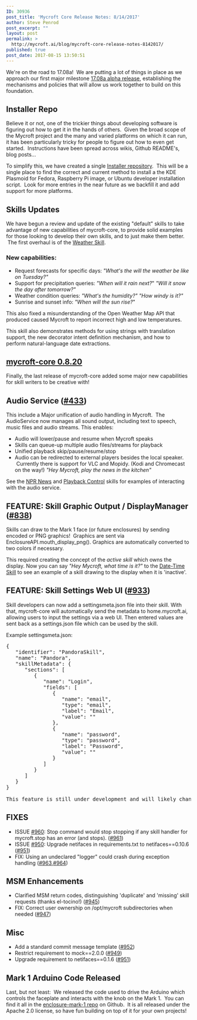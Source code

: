 ```yaml
---
ID: 30936
post_title: 'Mycroft Core Release Notes: 8/14/2017'
author: Steve Penrod
post_excerpt: ""
layout: post
permalink: >
  http://mycroft.ai/blog/mycroft-core-release-notes-8142017/
published: true
post_date: 2017-08-15 13:50:51
---
```

We're on the road to 17.08a!  We are putting a lot of things in place as we approach our first major milestone <a href="https://mycroft.ai/themes-goals-mycroft-core-17-08a/">17.08a alpha release</a>, establishing the mechanisms and policies that will allow us work together to build on this foundation.
<h2>Installer Repo</h2>
Believe it or not, one of the trickier things about developing software is figuring out how to get it in the hands of others.  Given the broad scope of the Mycroft project and the many and varied platforms on which it can run, it has been particularly tricky for people to figure out how to even get started.  Instructions have been spread across wikis, Github README's, blog posts...

To simplify this, we have created a single <a href="https://github.com/MycroftAI/installers">Installer repository</a>.  This will be a single place to find the correct and current method to install a the KDE Plasmoid for Fedora, Raspberry Pi image, or Ubuntu developer installation script.  Look for more entries in the near future as we backfill it and add support for more platforms.
<h2>Skills Updates</h2>
We have begun a review and update of the existing "default" skills to take advantage of new capabilities of mycroft-core, to provide solid examples for those looking to develop their own skills, and to just make them better.  The first overhaul is of the <a href="https://github.com/MycroftAI/skill-weather">Weather Skill</a>.
<h3>New capabilities:</h3>
<ul>
 	<li>Request forecasts for specific days:
<em>"What's the will the weather be like on Tuesday?"</em></li>
 	<li>Support for precipitation queries:
<em>"When will it rain next?</em>"
<em>"Will it snow the day after tomorrow?"</em></li>
 	<li>Weather condition queries:
<em>"What's the humidity?"</em>
<em>"How windy is it?"</em></li>
 	<li>Sunrise and sunset info:
<em>"When will the sun rise?</em>"</li>
</ul>
This also fixed a misunderstanding of the Open Weather Map API that produced caused Mycroft to report incorrect high and low temperatures.

This skill also demonstrates methods for using strings with translation support, the new decorator intent definition mechanism, and how to perform natural-language date extractions.
<h2><a href="https://github.com/MycroftAI/mycroft-core/releases/tag/release%2Fv0.8.20">mycroft-core 0.8.20</a></h2>
Finally, the last release of mycroft-core added some major new capabilities for skill writers to be creative with!
<h2>Audio Service (<a class="issue-link js-issue-link" href="https://github.com/MycroftAI/mycroft-core/pull/433" data-url="https://github.com/MycroftAI/mycroft-core/issues/433" data-id="197495993" data-error-text="Failed to load issue title" data-permission-text="Issue title is private">#433</a>)</h2>
This include a Major unification of audio handling in Mycroft.  The AudioService now manages all sound output, including text to speech, music files and audio streams. This enables:
<ul>
 	<li>Audio will lower/pause and resume when Mycroft speaks</li>
 	<li>Skills can queue-up multiple audio files/streams for playback</li>
 	<li>Unified playback skip/pause/resume/stop</li>
 	<li>Audio can be redirected to external players besides the local speaker.  Currently there is support for VLC and Mopidy. (Kodi and Chromecast on the way!) <em>"Hey Mycroft, play the news in the kitchen"</em></li>
</ul>
See the <a href="https://github.com/MycroftAI/skill-npr-news">NPR News</a> and <a href="https://github.com/MycroftAI/skill-playback-control">Playback Control</a> skills for examples of interacting with the audio service.
<h2>FEATURE: Skill Graphic Output / DisplayManager (<a class="issue-link js-issue-link" href="https://github.com/MycroftAI/mycroft-core/pull/838" data-url="https://github.com/MycroftAI/mycroft-core/issues/838" data-id="236561540" data-error-text="Failed to load issue title" data-permission-text="Issue title is private">#838</a>)</h2>
Skills can draw to the Mark 1 face (or future enclosures) by sending encoded or PNG graphics!  Graphics are sent via EnclosureAPI.mouth_display_png(). Graphics are automatically converted to two colors if necessary.

This required creating the concept of the <em>active skill</em> which owns the display. Now you can say <em>"Hey Mycroft, what time is it?"</em> to the <a href="https://github.com/MycroftAI/skill-date-time">Date-Time Skill</a> to see an example of a skill drawing to the display when it is 'inactive'.
<h2>FEATURE: Skill Settings Web UI (<a class="issue-link js-issue-link" href="https://github.com/MycroftAI/mycroft-core/pull/933" data-url="https://github.com/MycroftAI/mycroft-core/issues/933" data-id="246431016" data-error-text="Failed to load issue title" data-permission-text="Issue title is private">#933</a>)</h2>
Skill developers can now add a settingsmeta.json file into their skill. With that, mycroft-core will automatically send the metadata to home.mycroft.ai, allowing users to input the settings via a web UI. Then entered values are sent back as a settings.json file which can be used by the skill.

Example settingsmeta.json:
<pre class="highlight highlight-source-json">{
   <span class="pl-s"><span class="pl-pds">"</span>identifier<span class="pl-pds">"</span></span>: <span class="pl-s"><span class="pl-pds">"</span>PandoraSkill<span class="pl-pds">"</span></span>,
   <span class="pl-s"><span class="pl-pds">"</span>name<span class="pl-pds">"</span></span>: <span class="pl-s"><span class="pl-pds">"</span>Pandora<span class="pl-pds">"</span></span>,
   <span class="pl-s"><span class="pl-pds">"</span>skillMetadata<span class="pl-pds">"</span></span>: {
      <span class="pl-s"><span class="pl-pds">"</span>sections<span class="pl-pds">"</span></span>: [
         {
            <span class="pl-s"><span class="pl-pds">"</span>name<span class="pl-pds">"</span></span>: <span class="pl-s"><span class="pl-pds">"</span>Login<span class="pl-pds">"</span></span>,
            <span class="pl-s"><span class="pl-pds">"</span>fields<span class="pl-pds">"</span></span>: [
               {
                  <span class="pl-s"><span class="pl-pds">"</span>name<span class="pl-pds">"</span></span>: <span class="pl-s"><span class="pl-pds">"</span>email<span class="pl-pds">"</span></span>,
                  <span class="pl-s"><span class="pl-pds">"</span>type<span class="pl-pds">"</span></span>: <span class="pl-s"><span class="pl-pds">"</span>email<span class="pl-pds">"</span></span>,
                  <span class="pl-s"><span class="pl-pds">"</span>label<span class="pl-pds">"</span></span>: <span class="pl-s"><span class="pl-pds">"</span>Email<span class="pl-pds">"</span></span>,
                  <span class="pl-s"><span class="pl-pds">"</span>value<span class="pl-pds">"</span></span>: <span class="pl-s"><span class="pl-pds">"</span><span class="pl-pds">"</span></span>
               },
               {
                  <span class="pl-s"><span class="pl-pds">"</span>name<span class="pl-pds">"</span></span>: <span class="pl-s"><span class="pl-pds">"</span>password<span class="pl-pds">"</span></span>,
                  <span class="pl-s"><span class="pl-pds">"</span>type<span class="pl-pds">"</span></span>: <span class="pl-s"><span class="pl-pds">"</span>password<span class="pl-pds">"</span></span>,
                  <span class="pl-s"><span class="pl-pds">"</span>label<span class="pl-pds">"</span></span>: <span class="pl-s"><span class="pl-pds">"</span>Password<span class="pl-pds">"</span></span>,
                  <span class="pl-s"><span class="pl-pds">"</span>value<span class="pl-pds">"</span></span>: <span class="pl-s"><span class="pl-pds">"</span><span class="pl-pds">"</span></span>
               }
            ]
         }
      ]
   }
}

This feature is still under development and will likely change, but we wanted to get it out to developers ASAP since this is such a valuable mechanism.</pre>
<h2>FIXES</h2>
<ul>
 	<li>ISSUE <a class="issue-link js-issue-link" href="https://github.com/MycroftAI/mycroft-core/issues/960" data-url="https://github.com/MycroftAI/mycroft-core/issues/960" data-id="247681684" data-error-text="Failed to load issue title" data-permission-text="Issue title is private">#960</a>: Stop command would stop stopping if any skill handler for mycroft.stop has an error (and stops). (<a class="issue-link js-issue-link" href="https://github.com/MycroftAI/mycroft-core/pull/961" data-url="https://github.com/MycroftAI/mycroft-core/issues/961" data-id="247687954" data-error-text="Failed to load issue title" data-permission-text="Issue title is private">#961</a>)</li>
 	<li>ISSUE <a class="issue-link js-issue-link" href="https://github.com/MycroftAI/mycroft-core/issues/950" data-url="https://github.com/MycroftAI/mycroft-core/issues/950" data-id="247452717" data-error-text="Failed to load issue title" data-permission-text="Issue title is private">#950</a>: Upgrade netifaces in requirements.txt to netifaces==0.10.6 (<a class="issue-link js-issue-link" href="https://github.com/MycroftAI/mycroft-core/pull/951" data-url="https://github.com/MycroftAI/mycroft-core/issues/951" data-id="247454844" data-error-text="Failed to load issue title" data-permission-text="Issue title is private">#951</a>)</li>
 	<li>FIX: Using an undeclared "logger" could crash during exception handling (<a class="issue-link js-issue-link" href="https://github.com/MycroftAI/mycroft-core/pull/963" data-url="https://github.com/MycroftAI/mycroft-core/issues/963" data-id="247842896" data-error-text="Failed to load issue title" data-permission-text="Issue title is private">#963</a>,<a class="issue-link js-issue-link" href="https://github.com/MycroftAI/mycroft-core/pull/964" data-url="https://github.com/MycroftAI/mycroft-core/issues/964" data-id="247847329" data-error-text="Failed to load issue title" data-permission-text="Issue title is private">#964</a>)</li>
</ul>
<h2>MSM Enhancements</h2>
<ul>
 	<li>Clarified MSM return codes, distinguishing 'duplicate' and 'missing' skill requests (thanks el-tocino!) (<a class="issue-link js-issue-link" href="https://github.com/MycroftAI/mycroft-core/pull/945" data-url="https://github.com/MycroftAI/mycroft-core/issues/945" data-id="247286487" data-error-text="Failed to load issue title" data-permission-text="Issue title is private">#945</a>)</li>
 	<li>FIX: Correct user ownership on /opt/mycroft subdirectories when needed (<a class="issue-link js-issue-link" href="https://github.com/MycroftAI/mycroft-core/pull/947" data-url="https://github.com/MycroftAI/mycroft-core/issues/947" data-id="247429297" data-error-text="Failed to load issue title" data-permission-text="Issue title is private">#947</a>)</li>
</ul>
<h2>Misc</h2>
<ul>
 	<li>Add a standard commit message template (<a class="issue-link js-issue-link" href="https://github.com/MycroftAI/mycroft-core/pull/952" data-url="https://github.com/MycroftAI/mycroft-core/issues/952" data-id="247463399" data-error-text="Failed to load issue title" data-permission-text="Issue title is private">#952</a>)</li>
 	<li>Restrict requirement to mock==2.0.0 (<a class="issue-link js-issue-link" href="https://github.com/MycroftAI/mycroft-core/pull/949" data-url="https://github.com/MycroftAI/mycroft-core/issues/949" data-id="247452501" data-error-text="Failed to load issue title" data-permission-text="Issue title is private">#949</a>)</li>
 	<li>Upgrade requirement to netifaces==0.1.6 (<a class="issue-link js-issue-link" href="https://github.com/MycroftAI/mycroft-core/pull/951" data-url="https://github.com/MycroftAI/mycroft-core/issues/951" data-id="247454844" data-error-text="Failed to load issue title" data-permission-text="Issue title is private">#951</a>)</li>
</ul>
<h2>Mark 1 Arduino Code Released</h2>
Last, but not least:  We released the code used to drive the Arduino which controls the faceplate and interacts with the knob on the Mark 1.  You can find it all in the <a href="https://github.com/MycroftAI/enclosure-mark1">enclosure-mark-1 repo</a> on Github.  It is all released under the Apache 2.0 license, so have fun building on top of it for your own projects!